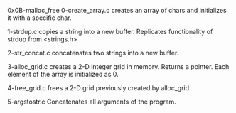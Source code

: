 0x0B-malloc_free
0-create_array.c creates an array of chars and initializes it with a specific char.

1-strdup.c copies a string into a new buffer. Replicates functionality of strdup from <strings.h>

2-str_concat.c concatenates two strings into a new buffer.

3-alloc_grid.c creates a 2-D integer grid in memory. Returns a pointer. Each element of the array is initialized as 0.

4-free_grid.c frees a 2-D grid previously created by alloc_grid

5-argstostr.c Concatenates all arguments of the program.
